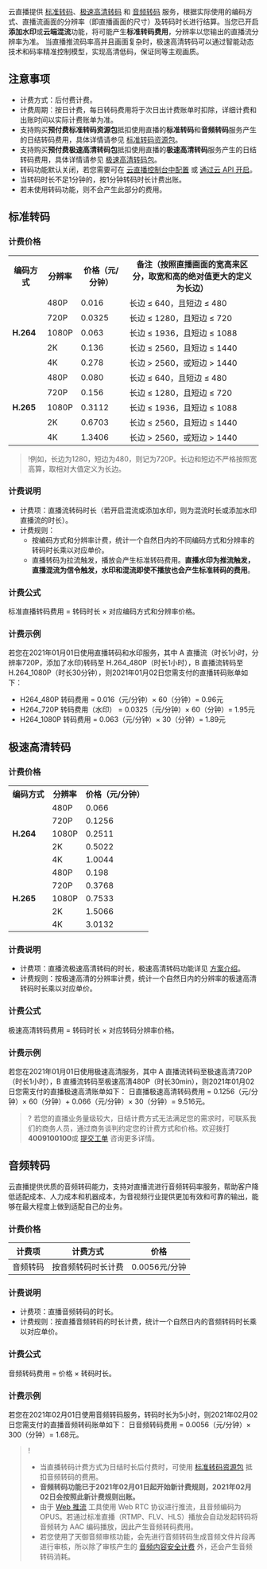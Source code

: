 云直播提供 [标准转码](#n_trans)、[极速高清转码](#s_trans) 和 [音频转码](#a_trans) 服务，根据实际使用的编码方式、直播流画面的分辨率（即直播画面的尺寸）及转码时长进行结算。当您已开启**添加水印**或**云端混流**功能，将可能产生**标准转码费用**，分辨率以您输出的直播流分辨率为准。
当直播推流码率高并且画面复杂时，极速高清转码可以通过智能动态技术和码率精准控制模型，实现高清低码，保证同等主观画质。
## 注意事项

- 计费方式：后付费计费。
- 计费周期：按日计费，每日转码费用将于次日出计费账单时扣除，详细计费和出账时间以实际计费账单为准。
-  支持购买**预付费标准转码资源包**抵扣使用直播的**标准转码**和**音频转码**服务产生的日结转码费用，具体详情请参见 [标准转码资源包](https://cloud.tencent.com/document/product/267/34174#standard_pag)。
-  支持购买**预付费极速高清转码包**抵扣使用直播的**极速高清转码**服务产生的日结转码费用，具体详情请参见 [极速高清转码包](https://cloud.tencent.com/document/product/267/34174#topspeed_pag)。
- 转码功能默认关闭，若您需要可在 [云直播控制台中配置](https://cloud.tencent.com/document/product/267/20385) 或 [通过云 API 开启](https://cloud.tencent.com/document/api/267/32646)。
- 当转码时长不足1分钟的，按1分钟转码时长计费出账。
- 若未使用转码功能，则不会产生此部分的费用。



[](id:n_trans)
## 标准转码

### 计费价格

<table>
<tr>
<th >编码方式</th>

<th >分辨率</th>
<th >价格（元/分钟）</th>
<th >备注（按照直播画面的宽高来区分，取宽和高的绝对值更大的定义为长边）</th>
</tr>
<tr>
<td rowspan="5"><b>H.264</td>

<td>480P</td>
<td>0.016</td>
<td>长边 ≤ 640，且短边 ≤ 480</td>
</tr>
<tr>

<td>720P</td>
<td>0.0325</td>
<td>长边 ≤ 1280，且短边 ≤ 720</td>
</tr>
<tr>

<td>1080P</td>
<td>0.063</td>
<td>长边 ≤ 1936，且短边 ≤ 1088</td>
</tr>
<tr>
<td>2K</td>
<td>0.136</td>
<td>长边 ≤ 2560，且短边 ≤ 1440</td>
</tr>
<tr>

<td>4K</td>
<td>0.278</td>
<td>长边 > 2560，或短边 > 1440</td>
</tr>
<tr>
<td rowspan="5"><b>H.265</td>

<td>480P</td>
<td>0.080</td>
<td>长边 ≤ 640，且短边 ≤ 480</td>
</tr>
<tr>

<td>720P</td>
<td>0.156</td>
<td>长边 ≤ 1280，且短边 ≤ 720</td>
</tr>
<tr>

<td>1080P</td>
<td>0.3112</td>
<td>长边 ≤ 1936，且短边 ≤ 1088</td>
</tr>
<tr>
<td>2K</td>
<td>0.6703</td>
<td>长边 ≤ 2560，且短边 ≤ 1440</td>
</tr>
<tr>

<td>4K</td>
<td>1.3406</td>
<td>长边 > 2560，或短边 > 1440</td>
</tr>
</table>

>!例如，长边为1280，短边为480，则记为720P。长边和短边不严格按照宽高算，取相对大值定义为长边。


### 计费说明

- 计费项：直播流转码时长（若开启混流或添加水印，则为混流时长或添加水印直播流的时长）。
- 计费规则：
  - 按编码方式和分辨率计费，统计一个自然日内的不同编码方式和分辨率的转码时长乘以对应单价。
  - 直播转码为拉流触发，播放会产生标准转码费用。**直播水印为推流触发，直播混流为信令触发，水印和混流即使不播放也会产生标准转码的费用**。

### 计费公式

标准直播转码费用 = 转码时长 × 对应编码方式和分辨率价格。

### 计费示例

若您在2021年01月01日使用直播转码和水印服务，其中 A 直播流（时长1小时，分辨率720P，添加了水印)转码至 H.264_480P（时长1小时），B 直播流转码至 H.264_1080P（时长30分钟），则2021年01月02日您需支付的直播转码账单如下：
- H264_480P 转码费用 = 0.016（元/分钟）× 60（分钟）= 0.96元
- H264_720P 转码费用（水印） =  0.0325（元/分钟）× 60（分钟）= 1.95元
- H264_1080P 转码费用 = 0.063（元/分钟）× 30（分钟）= 1.89元
		
[](id:s_trans)

## 极速高清转码

### 计费价格

<table>
<tr >
<th>编码方式</th>
<th>分辨率</th>
<th>价格（元/分钟）</th>
</tr><tr>
<td rowspan="5"><b>H.264</td>
<td>480P</td>
<td>0.066</td>
</tr><tr>
<td>720P</td>
<td>0.1256	</td>
</tr><tr>
<td>1080P</td>
<td>0.2511</td>
</tr><tr>
<td>2K</td>
<td>0.5022</td>
</tr><tr>
<td>4K</td>
<td>1.0044</td>
</tr><tr>
<td rowspan="5"><b>H.265</td>
<td>480P</td>
<td>0.198</td>
</tr><tr>
<td>720P</td>
<td>0.3768</td>
</tr><tr>
<td>1080P</td>
<td>0.7533</td>
</tr><tr>
<td>2K</td>
<td>1.5066</td>
</tr><tr>
<td>4K</td>
<td>3.0132</td>
</tr>
</table>

### 计费说明

- 计费项：直播流极速高清转码的时长，极速高清转码功能详见 [方案介绍](https://cloud.tencent.com/solution/video-ai-solution)。
- 计费规则：按极速高清的分辨率计费，统计一个自然日内的分辨率的极速高清转码时长乘以对应单价。


### 计费公式

极速高清转码费用 = 转码时长 × 对应转码分辨率价格。

### 计费示例

若您在2021年01月01日使用极速高清服务，其中 A 直播流转码至极速高清720P（时长1小时），B 直播流转码至极速高清480P（时长30min），则2021年01月02日您需支付的直播极速高清账单如下：
日直播极速高清转码费用 = 0.1256（元/分钟）× 60（分钟）+ 0.066（元/分钟）× 30（分钟）= 9.516元。

>? 若您的直播业务量级较大，日结计费方式无法满足您的需求时，可联系我们的商务人员，通过商务谈判约定您的计费方式和价格。欢迎拨打**4009100100**或 [提交工单](https://console.cloud.tencent.com/workorder/category) 咨询更多详情。

[](id:a_trans)		

## 音频转码

云直播提供优质的音频转码能力，支持对直播流进行音频转码率服务，帮助客户降低适配成本、人力成本和机器成本，为音视频行业提供更加有效和可靠的输出，能够在最大程度上做到适配自己的业务。

### 计费价格

| 计费项   | 计费方式           | 价格          |
| -------- | ------------------ | ------------- |
| 音频转码 | 按音频转码时长计费 | 0.0056元/分钟 |

### 计费说明

- 计费项：直播音频转码的时长。
- 计费规则：按直播音频转码的时长计费，统计一个自然日内的音频转码时长乘以对应单价。

### 计费公式

音频转码费用 = 价格 × 转码时长。

### 计费示例

若您在2021年02月01日使用音频转码服务，转码时长为5小时，则2021年02月02日您需支付的直播音频转码账单如下：
日音频转码费用 = 0.0056（元/分钟）× 300（分钟）= 1.68元。

> !
> - 当直播转码计费方式为日结时长后付费时，可使用 [标准转码资源包](https://cloud.tencent.com/document/product/267/34174#standard_pag) 抵扣音频转码的费用。
> - **音频转码功能已于2021年02月01日起开始新计费规则，2021年02月02日会按照此新计费规则出账。**
> - 由于 [Web 推流](https://cloud.tencent.com/document/product/267/43392) 工具使用 Web RTC 协议进行推流，且音频编码为 OPUS。若通过标准直播（RTMP、FLV、HLS）播放会自动发起转码将音频转为 AAC 编码播放，因此产生音频转码费用。
> - 若您使用了天御音频审核功能，会先进行音频转码生成音频文件片段再进行审核，所以除了审核产生的 [音频内容安全计费](https://cloud.tencent.com/document/product/1219/43639) 外，还会产生音频转码消耗。







